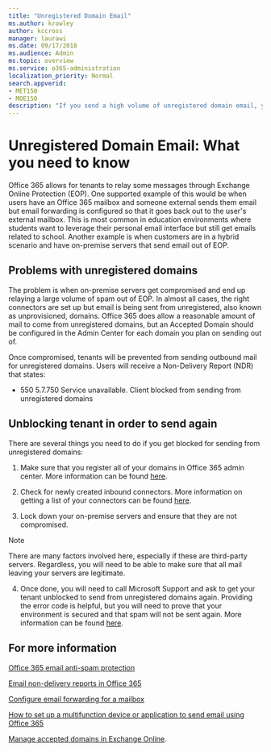 ```yaml
---
title: "Unregistered Domain Email"
ms.author: krowley
author: kccross
manager: laurawi
ms.date: 09/17/2018
ms.audience: Admin
ms.topic: overview
ms.service: o365-administration
localization_priority: Normal
search.appverid:
- MET150
- MOE150
description: "If you send a high volume of unregistered domain email, you run the risk of your email getting blocked. Read this article to learn more."
---
```


# Unregistered Domain Email: What you need to know

Office 365 allows for tenants to relay some messages through Exchange Online Protection (EOP). One supported example of this would be when users have an Office 365 mailbox and someone external sends them email but email forwarding is configured so that it goes back out to the user's external mailbox. This is most common in education environments where students want to leverage their personal email interface but still get emails related to school. Another example is when customers are in a hybrid scenario and have on-premise servers that send email out of EOP.

## Problems with unregistered domains

The problem is when on-premise servers get compromised and end up relaying a large volume of spam out of EOP. In almost all cases, the right connectors are set up but email is being sent from unregistered, also known as unprovisioned, domains. Office 365 does allow a reasonable amount of mail to come from unregistered domains, but an Accepted Domain should be configured in the Admin Center for each domain you plan on sending out of.

Once compromised, tenants will be prevented from sending outbound mail for unregistered domains. Users will receive a Non-Delivery Report (NDR) that states:

- 550 5.7.750 Service unavailable. Client blocked from sending from unregistered domains

## Unblocking tenant in order to send again

There are several things you need to do if you get blocked for sending from unregistered domains:

1. Make sure that you register all of your domains in Office 365 admin center. More information can be found [here](https://docs.microsoft.com/en-us/exchange/mail-flow-best-practices/manage-accepted-domains/manage-accepted-domains).

2. Check for newly created inbound connectors. More information on getting a list of your connectors can be found [here](https://docs.microsoft.com/en-us/powershell/module/exchange/mail-flow/get-inboundconnector?view=exchange-ps).

3. Lock down your on-premise servers and ensure that they are not compromised.

> [!NOTE]
> There are many factors involved here, especially if these are third-party servers. Regardless, you will need to be able to make sure that all mail leaving your servers are legitimate.

4. Once done, you will need to call Microsoft Support and ask to get your tenant unblocked to send from unregistered domains again.  Providing the error code is helpful, but you will need to prove that your environment is secured and that spam will not be sent again. More information can be found [here](https://support.office.com/en-us/article/Contact-support-for-business-products-Admin-Help-32a17ca7-6fa0-4870-8a8d-e25ba4ccfd4b#ID0EAADAAA=online).
  
## For more information

[Office 365 email anti-spam protection](anti-spam-protection.md)

[Email non-delivery reports in Office 365](https://support.office.com/article/email-non-delivery-reports-in-office-365-51daa6b9-2e35-49c4-a0c9-df85bf8533c3)

[Configure email forwarding for a mailbox](https://docs.microsoft.com/en-us/exchange/recipients-in-exchange-online/manage-user-mailboxes/configure-email-forwarding)

[How to set up a multifunction device or application to send email using Office 365](https://support.office.com/en-us/article/How-to-set-up-a-multifunction-device-or-application-to-send-email-using-Office-365-69f58e99-c550-4274-ad18-c805d654b4c4)

[Manage accepted domains in Exchange Online](https://docs.microsoft.com/en-us/exchange/mail-flow-best-practices/manage-accepted-domains/manage-accepted-domains).
